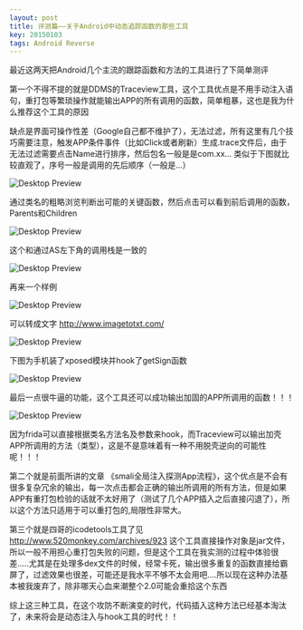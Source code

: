 ```yaml
---
layout: post
title: 评测篇——关于Android中动态追踪函数的那些工具
key: 20150103
tags: Android Reverse
---
```

最近这两天把Android几个主流的跟踪函数和方法的工具进行了下简单测评

第一个不得不提的就是DDMS的Traceview工具，这个工具优点是不用手动注入语句，重打包等繁琐操作就能输出APP的所有调用的函数，简单粗暴，这也是我为什么推荐这个工具的原因

缺点是界面可操作性差（Google自己都不维护了），无法过滤，所有这里有几个技巧需要注意，触发APP条件事件（比如Click或者刷新）生成.trace文件后，由于无法过滤需要点击Name进行排序，然后包名一般是是com.xx... 类似于下图就比较直观了，序号一般是调用的先后顺序（一般是...）

![Desktop Preview](https://raw.githubusercontent.com/la0s/la0s.github.io/master/screenshots/20180628.1.png)

通过类名的粗略浏览判断出可能的关键函数，然后点击可以看到前后调用的函数，Parents和Children

![Desktop Preview](https://raw.githubusercontent.com/la0s/la0s.github.io/master/screenshots/20180628.2.png)

这个和通过AS左下角的调用栈是一致的

![Desktop Preview](https://raw.githubusercontent.com/la0s/la0s.github.io/master/screenshots/20180628.3.png)

再来一个样例

![Desktop Preview](https://raw.githubusercontent.com/la0s/la0s.github.io/master/screenshots/20180628.4.png)

可以转成文字 http://www.imagetotxt.com/

![Desktop Preview](https://raw.githubusercontent.com/la0s/la0s.github.io/master/screenshots/20180628.5.png)

下图为手机装了xposed模块并hook了getSign函数

![Desktop Preview](https://raw.githubusercontent.com/la0s/la0s.github.io/master/screenshots/20180628.6.png)

最后一点很牛逼的功能，这个工具还可以成功输出加固的APP所调用的函数！！！

![Desktop Preview](https://raw.githubusercontent.com/la0s/la0s.github.io/master/screenshots/20180628.7.png)

因为frida可以直接根据类名方法名及参数来hook，而Traceview可以输出加壳APP所调用的方法（类型），这是不是意味着有一种不用脱壳逆向的可能性呢！！！

第二个就是前面所讲的文章 《smali全局注入探测App流程》，这个优点是不会有很多复杂冗余的输出，每一次点击都会正确的输出所调用的所有方法，但是如果APP有重打包检验的话就不太好用了（测试了几个APP插入之后直接闪退了），所以这个方法只适用于可以重打包的,局限性非常大。

第三个就是四哥的icodetools工具了见 http://www.520monkey.com/archives/923  这个工具直接操作对象是jar文件，所以一般不用担心重打包失败的问题，但是这个工具在我实测的过程中体验很差.....尤其是在处理多dex文件的时候，经常卡死，输出很多重复的函数直接给霸屏了，过滤效果也很差，可能还是我水平不够不太会用吧....所以现在这种办法基本被我废弃了，除非哪天心血来潮整个2.0可能会重拾这个东西

综上这三种工具，在这个攻防不断演变的时代，代码插入这种方法已经基本淘汰了，未来将会是动态注入与hook工具的时代！！
